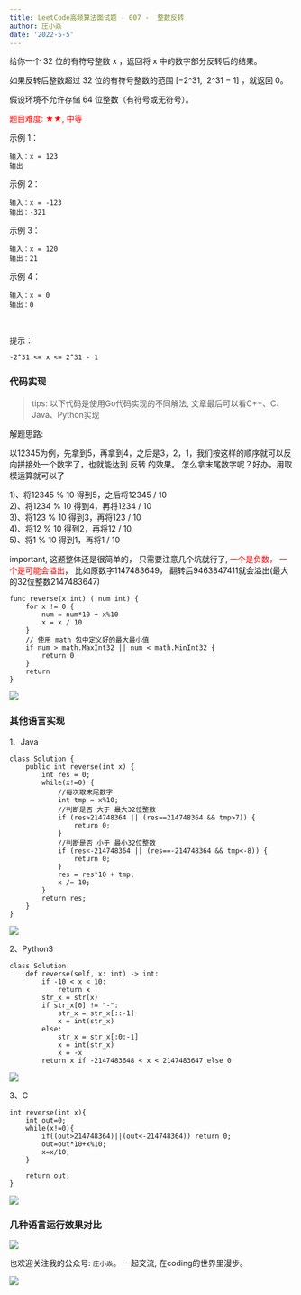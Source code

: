 ```yaml
---
title: LeetCode高频算法面试题 - 007 -  整数反转
author: 庄小焱
date: '2022-5-5'
---
```



给你一个 32 位的有符号整数 x ，返回将 x 中的数字部分反转后的结果。

如果反转后整数超过 32 位的有符号整数的范围 [−2^31,  2^31 − 1] ，就返回 0。

假设环境不允许存储 64 位整数（有符号或无符号）。
 

<font color=#FF000 >题目难度: ★★, 中等</font>

示例 1：

```
输入：x = 123
输出
```


示例 2：

```
输入：x = -123
输出：-321
```

示例 3：

```
输入：x = 120
输出：21
```
示例 4：

```
输入：x = 0
输出：0
```
 

提示：

```
-2^31 <= x <= 2^31 - 1
```

### 代码实现

> tips: 以下代码是使用Go代码实现的不同解法, 文章最后可以看C++、C、Java、Python实现

解题思路:



以12345为例，先拿到5，再拿到4，之后是3，2，1，我们按这样的顺序就可以反向拼接处一个数字了，也就能达到 反转 的效果。
怎么拿末尾数字呢？好办，用取模运算就可以了

1)、将12345 % 10 得到5，之后将12345 / 10  
2)、将1234 % 10 得到4，再将1234 / 10  
3)、将123 % 10 得到3，再将123 / 10   
4)、将12 % 10 得到2，再将12 / 10   
5)、将1 % 10 得到1，再将1 / 10   


important, 这题整体还是很简单的， 只需要注意几个坑就行了, <font color=#FF000 >一个是负数， 一个是可能会溢出</font>， 比如原数字1147483649， 翻转后9463847411就会溢出(最大的32位整数2147483647)

```
func reverse(x int) ( num int) {
    for x != 0 {
        num = num*10 + x%10
        x = x / 10
    }
    // 使用 math 包中定义好的最大最小值
    if num > math.MaxInt32 || num < math.MinInt32 {
        return 0
    }
    return
}
```

![](https://images.xiaozhuanlan.com/uploads/photo/2022/d2e13e0c-867f-4777-b621-86390d450961.png)

### 其他语言实现

1、Java

```
class Solution {
    public int reverse(int x) {
        int res = 0;
        while(x!=0) {
            //每次取末尾数字
            int tmp = x%10;
            //判断是否 大于 最大32位整数
            if (res>214748364 || (res==214748364 && tmp>7)) {
                return 0;
            }
            //判断是否 小于 最小32位整数
            if (res<-214748364 || (res==-214748364 && tmp<-8)) {
                return 0;
            }
            res = res*10 + tmp;
            x /= 10;
        }
        return res;
    }
}     
```

![](https://images.xiaozhuanlan.com/uploads/photo/2022/c98a893d-6c9b-4a9f-bf2e-00c462cb0372.png)


2、Python3

```
class Solution:
    def reverse(self, x: int) -> int:
        if -10 < x < 10:
            return x
        str_x = str(x)
        if str_x[0] != "-":
            str_x = str_x[::-1]
            x = int(str_x)
        else:
            str_x = str_x[:0:-1]
            x = int(str_x)
            x = -x
        return x if -2147483648 < x < 2147483647 else 0
```

![](https://images.xiaozhuanlan.com/uploads/photo/2022/46af3a22-476e-4e0a-9e32-bcebd70dbb5e.png)

3、C

```
int reverse(int x){
    int out=0;
    while(x!=0){
        if((out>214748364)||(out<-214748364)) return 0;
        out=out*10+x%10;
        x=x/10;
    }

    return out;
}
```

![](https://images.xiaozhuanlan.com/uploads/photo/2022/a8dc7ac3-e50b-4916-aece-c64daf0b26fa.png)

### 几种语言运行效果对比

![](https://images.xiaozhuanlan.com/uploads/photo/2022/b1e748ab-2818-4381-85c9-2300b5de9900.png)



也欢迎关注我的公众号: `庄小焱`。 一起交流, 在coding的世界里漫步。

![](https://images.xiaozhuanlan.com/uploads/photo/2022/5cb0c91e-fd83-4a04-8df6-65fb602b3834.png)
